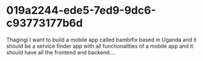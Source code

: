 # 019a2244-ede5-7ed9-9dc6-c93773177b6d
Thagingi I want to build a mobile app called bambifix based in Uganda and it should be a service finder app with all functionalities of a mobile app and it should have all the frontend and backend....
